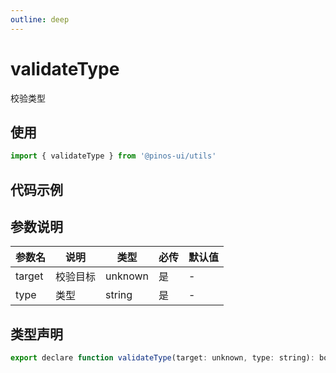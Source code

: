```yaml
---
outline: deep
---
```


# validateType

校验类型

## 使用

```js
import { validateType } from '@pinos-ui/utils'
```

## 代码示例

<demo src="./demos/type.vue" ></demo>

## 参数说明

| 参数名    | 说明   | 类型   | 必传   | 默认值  |
| ---- | ---- | ------ |  ------- |  ------- |
| target | 校验目标 |  unknown |  是 |  -  |
| type | 类型 |  string |  是 |  -  |

## 类型声明

```js
export declare function validateType(target: unknown, type: string): boolean;
```
